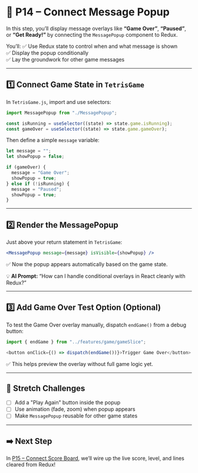 # 💬 P14 – Connect Message Popup

In this step, you’ll display message overlays like **“Game Over”**, **“Paused”**, or **“Get Ready!”** by connecting the `MessagePopup` component to Redux.

You’ll:
✅ Use Redux state to control when and what message is shown  
✅ Display the popup conditionally  
✅ Lay the groundwork for other game messages

---

## 1️⃣ Connect Game State in `TetrisGame`
In `TetrisGame.js`, import and use selectors:

```js
import MessagePopup from "./MessagePopup";

const isRunning = useSelector((state) => state.game.isRunning);
const gameOver = useSelector((state) => state.game.gameOver);
```

Then define a simple `message` variable:

```js
let message = "";
let showPopup = false;

if (gameOver) {
  message = "Game Over";
  showPopup = true;
} else if (!isRunning) {
  message = "Paused";
  showPopup = true;
}
```

---

## 2️⃣ Render the MessagePopup
Just above your return statement in `TetrisGame`:

```jsx
<MessagePopup message={message} isVisible={showPopup} />
```

✅ Now the popup appears automatically based on the game state.

💡 **AI Prompt:** “How can I handle conditional overlays in React cleanly with Redux?”

---

## 3️⃣ Add Game Over Test Option (Optional)
To test the Game Over overlay manually, dispatch `endGame()` from a debug button:

```js
import { endGame } from "../features/game/gameSlice";

<button onClick={() => dispatch(endGame())}>Trigger Game Over</button>
```

✅ This helps preview the overlay without full game logic yet.

---

## 🧠 Stretch Challenges
- [ ] Add a "Play Again" button inside the popup
- [ ] Use animation (fade, zoom) when popup appears
- [ ] Make `MessagePopup` reusable for other game states

---

## ➡️ Next Step
In [P15 – Connect Score Board](../P15-Connect-Score-Board), we’ll wire up the live score, level, and lines cleared from Redux!

